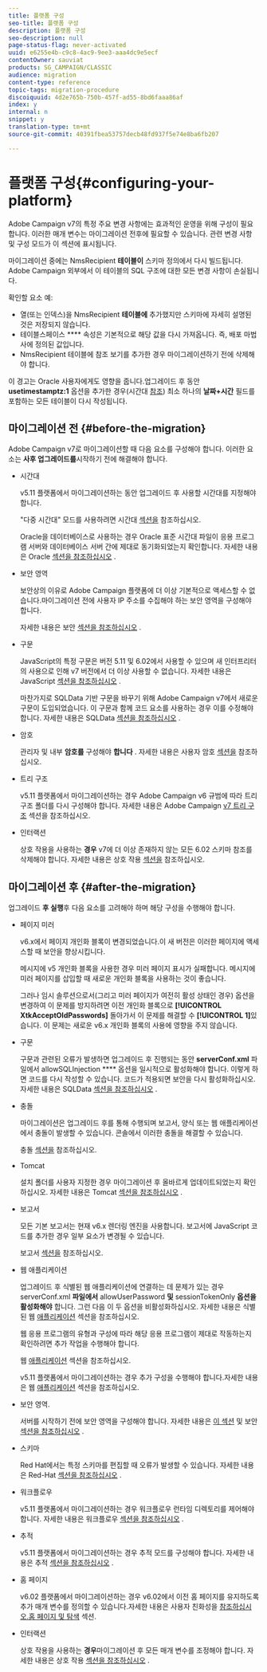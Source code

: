 ```yaml
---
title: 플랫폼 구성
seo-title: 플랫폼 구성
description: 플랫폼 구성
seo-description: null
page-status-flag: never-activated
uuid: e6255e4b-c9c8-4ac9-9ee3-aaa4dc9e5ecf
contentOwner: sauviat
products: SG_CAMPAIGN/CLASSIC
audience: migration
content-type: reference
topic-tags: migration-procedure
discoiquuid: 4d2e765b-750b-457f-ad55-8bd6faaa86af
index: y
internal: n
snippet: y
translation-type: tm+mt
source-git-commit: 40391fbea53757decb48fd937f5e74e8ba6fb207

---
```



# 플랫폼 구성{#configuring-your-platform}

Adobe Campaign v7의 특정 주요 변경 사항에는 효과적인 운영을 위해 구성이 필요합니다. 이러한 매개 변수는 마이그레이션 전후에 필요할 수 있습니다. 관련 변경 사항 및 구성 모드가 이 섹션에 표시됩니다.

마이그레이션 중에는 NmsRecipient **테이블이** 스키마 정의에서 다시 빌드됩니다. Adobe Campaign 외부에서 이 테이블의 SQL 구조에 대한 모든 변경 사항이 손실됩니다.

확인할 요소 예:

* 열(또는 인덱스)을 NmsRecipient **테이블에** 추가했지만 스키마에 자세히 설명된 것은 저장되지 않습니다.
* 테이블스페이스 **** 속성은 기본적으로 해당 값을 다시 가져옵니다. 즉, 배포 마법사에 정의된 값입니다.
* NmsRecipient 테이블에 참조 보기를 추가한 경우 마이그레이션하기 전에 삭제해야 합니다.

이 경고는 Oracle 사용자에게도 영향을 줍니다.업그레이드 후 동안 **usetimestamptz:1** 옵션을 추가한 경우(시간대 [참조](../../migration/using/general-configurations.md#time-zones)) 최소 하나의 **날짜+시간** 필드를 포함하는 모든 테이블이 다시 작성됩니다.

## 마이그레이션 전 {#before-the-migration}

Adobe Campaign v7로 마이그레이션할 때 다음 요소를 구성해야 합니다. 이러한 요소는 **사후 업그레이드를**&#x200B;시작하기 전에 해결해야 합니다.

* 시간대

   v5.11 플랫폼에서 마이그레이션하는 동안 업그레이드 후 사용할 시간대를 지정해야 합니다.

   &quot;다중 시간대&quot; 모드를 사용하려면 시간대 [섹션을](../../migration/using/general-configurations.md#time-zones) 참조하십시오.

   Oracle을 데이터베이스로 사용하는 경우 Oracle 표준 시간대 파일이 응용 프로그램 서버와 데이터베이스 서버 간에 제대로 동기화되었는지 확인합니다. 자세한 내용은 Oracle [섹션을 참조하십시오](../../migration/using/general-configurations.md#oracle) .

* 보안 영역

   보안상의 이유로 Adobe Campaign 플랫폼에 더 이상 기본적으로 액세스할 수 없습니다.마이그레이션 전에 사용자 IP 주소를 수집해야 하는 보안 영역을 구성해야 합니다.

   자세한 내용은 보안 [섹션을 참조하십시오](../../migration/using/general-configurations.md#security) .

* 구문

   JavaScript의 특정 구문은 버전 5.11 및 6.02에서 사용할 수 있으며 새 인터프리터의 사용으로 인해 v7 버전에서 더 이상 사용할 수 없습니다. 자세한 내용은 JavaScript [섹션을 참조하십시오](../../migration/using/general-configurations.md#javascript) .

   마찬가지로 SQLData 기반 구문을 바꾸기 위해 Adobe Campaign v7에서 새로운 구문이 도입되었습니다. 이 구문과 함께 코드 요소를 사용하는 경우 이를 수정해야 합니다. 자세한 내용은 SQLData [섹션을 참조하십시오](../../migration/using/general-configurations.md#sqldata) .

* 암호

   관리자 및 내부 **암호를** 구성해야 **합니다** . 자세한 내용은 사용자 암호 [섹션을](../../migration/using/before-starting-migration.md#user-passwords) 참조하십시오.

* 트리 구조

   v5.11 플랫폼에서 마이그레이션하는 경우 Adobe Campaign v6 규범에 따라 트리 구조 폴더를 다시 구성해야 합니다. 자세한 내용은 Adobe Campaign [v7 트리 구조](../../migration/using/specific-configurations-in-v5-11.md#campaign-vseven-tree-structure) 섹션을 참조하십시오.

* 인터랙션

   상호 작용을 사용하는 **경우** v7에 더 이상 존재하지 않는 모든 6.02 스키마 참조를 삭제해야 합니다. 자세한 내용은 상호 작용 [섹션을](../../migration/using/general-configurations.md#interaction) 참조하십시오.

## 마이그레이션 후 {#after-the-migration}

업그레이드 **후 실행**&#x200B;후 다음 요소를 고려해야 하며 해당 구성을 수행해야 합니다.

* 페이지 미러

   v6.x에서 페이지 개인화 블록이 변경되었습니다.이 새 버전은 이러한 페이지에 액세스할 때 보안을 향상시킵니다.

   메시지에 v5 개인화 블록을 사용한 경우 미러 페이지 표시가 실패합니다. 메시지에 미러 페이지를 삽입할 때 새로운 개인화 블록을 사용하는 것이 좋습니다.

   그러나 임시 솔루션으로서(그리고 미러 페이지가 여전히 활성 상태인 경우) 옵션을 변경하여 이 문제를 방지하려면 이전 개인화 블록으로 **[!UICONTROL XtkAcceptOldPasswords]** 돌아가서 이 문제를 해결할 수 **[!UICONTROL 1]**&#x200B;있습니다. 이 문제는 새로운 v6.x 개인화 블록의 사용에 영향을 주지 않습니다.

* 구문

   구문과 관련된 오류가 발생하면 업그레이드 후 진행되는 동안 **serverConf.xml** 파일에서 allowSQLInjection **** 옵션을 일시적으로 활성화해야 합니다. 이렇게 하면 코드를 다시 작성할 수 있습니다. 코드가 적용되면 보안을 다시 활성화하십시오. 자세한 내용은 SQLData [섹션을 참조하십시오](../../migration/using/general-configurations.md#sqldata) .

* 충돌

   마이그레이션은 업그레이드 후를 통해 수행되며 보고서, 양식 또는 웹 애플리케이션에서 충돌이 발생할 수 있습니다. 콘솔에서 이러한 충돌을 해결할 수 있습니다.

   충돌 [섹션을](../../migration/using/general-configurations.md#conflicts) 참조하십시오.

* Tomcat

   설치 폴더를 사용자 지정한 경우 마이그레이션 후 올바르게 업데이트되었는지 확인하십시오. 자세한 내용은 Tomcat [섹션을 참조하십시오](../../migration/using/general-configurations.md#tomcat) .

* 보고서

   모든 기본 보고서는 현재 v6.x 렌더링 엔진을 사용합니다. 보고서에 JavaScript 코드를 추가한 경우 일부 요소가 변경될 수 있습니다.

   보고서 [섹션을](../../migration/using/general-configurations.md#reports) 참조하십시오.

* 웹 애플리케이션

   업그레이드 후 식별된 웹 애플리케이션에 연결하는 데 문제가 있는 경우 serverConf.xml **파일에서** allowUserPassword **및** sessionTokenOnly **옵션을 활성화해야** 합니다. 그런 다음 이 두 옵션을 비활성화하십시오. 자세한 내용은 식별된 웹 [애플리케이션](../../migration/using/general-configurations.md#identified-web-applications) 섹션을 참조하십시오.

   웹 응용 프로그램의 유형과 구성에 따라 해당 응용 프로그램이 제대로 작동하는지 확인하려면 추가 작업을 수행해야 합니다.

   웹 [애플리케이션](../../migration/using/general-configurations.md#web-applications) 섹션을 참조하십시오.

   v5.11 플랫폼에서 마이그레이션하는 경우 추가 구성을 수행해야 합니다.자세한 내용은 웹 [애플리케이션](../../migration/using/specific-configurations-in-v5-11.md#web-applications) 섹션을 참조하십시오.

* 보안 영역.

   서버를 시작하기 전에 보안 영역을 구성해야 합니다. 자세한 내용은 [이 섹션](../../installation/using/configuring-campaign-server.md#defining-security-zones) 및 보안 [섹션을 참조하십시오](../../migration/using/general-configurations.md#security) .

* 스키마

   Red Hat에서는 특정 스키마를 편집할 때 오류가 발생할 수 있습니다. 자세한 내용은 Red-Hat [섹션을 참조하십시오](../../migration/using/general-configurations.md#red-hat) .

* 워크플로우

   v5.11 플랫폼에서 마이그레이션하는 경우 워크플로우 런타임 디렉토리를 제어해야 합니다. 자세한 내용은 워크플로우 [섹션을 참조하십시오](../../migration/using/specific-configurations-in-v5-11.md#workflows) .

* 추적

   v5.11 플랫폼에서 마이그레이션하는 경우 추적 모드를 구성해야 합니다. 자세한 내용은 추적 [섹션을 참조하십시오](../../migration/using/specific-configurations-in-v5-11.md#tracking) .

* 홈 페이지

   v6.02 플랫폼에서 마이그레이션하는 경우 v6.02에서 이전 홈 페이지를 유지하도록 추가 매개 변수를 정의할 수 있습니다.자세한 내용은 사용자 친화성을 [참조하십시오.홈 페이지 및 탐색](../../migration/using/specific-configurations-in-v6-02.md#user-friendliness--home-page-and-navigation) 섹션.

* 인터랙션

   상호 작용을 사용하는 **경우**&#x200B;마이그레이션 후 모든 매개 변수를 조정해야 합니다. 자세한 내용은 상호 작용 [섹션을 참조하십시오](../../migration/using/general-configurations.md#interaction) .

